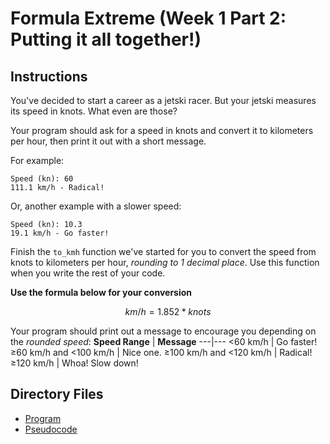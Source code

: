 # Formula Extreme (Week 1 Part 2: Putting it all together!)

## Instructions
You've decided to start a career as a jetski racer. But your jetski measures its speed in knots. What even are those?

Your program should ask for a speed in knots and convert it to kilometers per hour, then print it out with a short message.

For example:
```
Speed (kn): 60
111.1 km/h - Radical!
```

Or, another example with a slower speed:
```
Speed (kn): 10.3
19.1 km/h - Go faster!
```

Finish the `to_kmh` function we've started for you to convert the speed from knots to kilometers per hour, *rounding to 1 decimal place*. Use this function when you write the rest of your code.

**Use the formula below for your conversion**

$$km/h = 1.852 * knots$$

Your program should print out a message to encourage you depending on the *rounded speed*:
**Speed Range** | **Message**
---|---
<60 km/h | Go faster!
≥60 km/h and <100 km/h | Nice one.
≥100 km/h and <120 km/h | Radical!
≥120 km/h | Whoa! Slow down!

## Directory Files
- [Program](program.py)
- [Pseudocode](pseudocode.txt)